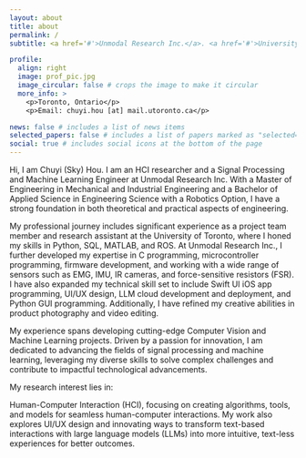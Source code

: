 ```yaml
---
layout: about
title: about
permalink: /
subtitle: <a href='#'>Unmodal Research Inc.</a>. <a href='#'>University of Toronto</a>.

profile:
  align: right
  image: prof_pic.jpg
  image_circular: false # crops the image to make it circular
  more_info: >
    <p>Toronto, Ontario</p>
    <p>Email: chuyi.hou [at] mail.utoronto.ca</p>

news: false # includes a list of news items
selected_papers: false # includes a list of papers marked as "selected={true}"
social: true # includes social icons at the bottom of the page
---
```


Hi, I am Chuyi (Sky) Hou. I am an HCI researcher and a Signal Processing and Machine Learning Engineer at Unmodal Research Inc. With a Master of Engineering in Mechanical and Industrial Engineering and a Bachelor of Applied Science in Engineering Science with a Robotics Option, I have a strong foundation in both theoretical and practical aspects of engineering.

My professional journey includes significant experience as a project team member and research assistant at the University of Toronto, where I honed my skills in Python, SQL, MATLAB, and ROS. At Unmodal Research Inc., I further developed my expertise in C programming, microcontroller programming, firmware development, and working with a wide range of sensors such as EMG, IMU, IR cameras, and force-sensitive resistors (FSR). I have also expanded my technical skill set to include Swift UI iOS app programming, UI/UX design, LLM cloud development and deployment, and Python GUI programming. Additionally, I have refined my creative abilities in product photography and video editing.

My experience spans developing cutting-edge Computer Vision and Machine Learning projects. Driven by a passion for innovation, I am dedicated to advancing the fields of signal processing and machine learning, leveraging my diverse skills to solve complex challenges and contribute to impactful technological advancements.

My research interest lies in:

Human-Computer Interaction (HCI), focusing on creating algorithms, tools, and models for seamless human-computer interactions. My work also explores UI/UX design and innovating ways to transform text-based interactions with large language models (LLMs) into more intuitive, text-less experiences for better outcomes.

<!-- Hi, I am Chuyi (Sky) Hou. I am an HCI researcher and a Signal Processing and Machine Learning Engineer at Unmodal Research Inc. With a Master of Engineering in Mechanical and Industrial Engineering and a Bachelor of Applied Science in Engineering Science with a Robotics Option, I have a strong foundation in both theoretical and practical aspects of engineering.

My professional journey includes significant experience as a project team member and research assistant at the University of Toronto, where I honed my skills in Python, SQL, MATLAB, and ROS. At Unmodal Research Inc., I further developed my expertise in C programming, microcontroller programming, firmware development, and working with a wide range of sensors such as EMG, IMU, IR cameras, and force-sensitive resistors (FSR). I have also expanded my technical skill set to include Swift UI iOS app programming, UI/UX design, LLM cloud development and deployment, and Python GUI programming. Additionally, I have refined my creative abilities in product photography and video editing.

My experience spans developing cutting-edge Computer Vision and Machine Learning projects. Driven by a passion for innovation, I am dedicated to advancing the fields of signal processing and machine learning, leveraging my diverse skills to solve complex challenges and contribute to impactful technological advancements.

My **research interest** lies in:

Human-Computer Interaction (HCI), focusing on creating algorithms, tools, and models for seamless human-computer interactions. My work also explores UI/UX design and innovating ways to transform text-based interactions with large language models (LLMs) into more intuitive, text-less experiences for better outcomes. -->
